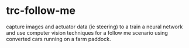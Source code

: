 # trc-follow-me
capture images and actuator data (ie steering) to a train a neural network and use computer vision techniques for a follow me scenario using converted cars running on a farm paddock.
